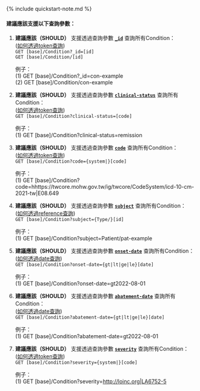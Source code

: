 {% include quickstart-note.md %}

#### 建議應該支援以下查詢參數：

1. **建議應該（SHOULD）** 支援透過查詢參數 **[`_id`](SearchParameter-Condition-id.html)** 查詢所有Condition：               
    ([如何透過token查詢](http://hl7.org/fhir/R4/search.html#token))  
    `GET [base]/Condition?_id=[id]`  
    `GET [base]/Condition/[id]`

    例子：  
      (1) GET [base]/Condition?_id=con-example  
      (2) GET [base]/Condition/con-example


2. **建議應該（SHOULD）** 支援透過查詢參數 **[`clinical-status`](SearchParameter-Condition-clinical-status.html)** 查詢所有Condition：      
    ([如何透過token查詢](http://hl7.org/fhir/R4/search.html#token))  
    `GET [base]/Condition?clinical-status=[code]`

    例子：  
      (1) GET [base]/Condition?clinical-status=remission


3. **建議應該（SHOULD）** 支援透過查詢參數 **[`code`](SearchParameter-Condition-code.html)** 查詢所有Condition：    
    ([如何透過token查詢](http://hl7.org/fhir/R4/search.html#token))  
    `GET [base]/Condition?code={system|}[code]`

    例子：  
      (1) GET [base]/Condition?code=hhttps://twcore.mohw.gov.tw/ig/twcore/CodeSystem/icd-10-cm-2021-tw|E08.649


4. **建議應該（SHOULD）** 支援透過查詢參數 **[`subject`](SearchParameter-Condition-subject.html)** 查詢所有Condition：    
    ([如何透過reference查詢](http://hl7.org/fhir/R4/search.html#reference))    
    `GET [base]/Condition?subject={Type/}[id]`

    例子：  
      (1) GET [base]/Condition?subject=Patient/pat-example


5. **建議應該（SHOULD）** 支援透過查詢參數 **[`onset-date`](SearchParameter-Condition-onset-date.html)** 查詢所有Condition：    
    ([如何透過date查詢](http://hl7.org/fhir/R4/search.html#date))  
    `GET [base]/Condition?onset-date={gt|lt|ge|le}[date]`

    例子：  
      (1) GET [base]/Condition?onset-date=gt2022-08-01


6. **建議應該（SHOULD）** 支援透過查詢參數 **[`abatement-date`](SearchParameter-Condition-abatement-date.html)** 查詢所有Condition：    
    ([如何透過date查詢](http://hl7.org/fhir/R4/search.html#date))     
    `GET [base]/Condition?abatement-date={gt|lt|ge|le}[date]`

    例子：  
      (1) GET [base]/Condition?abatement-date=gt2022-08-01


7. **建議應該（SHOULD）** 支援透過查詢參數 **[`severity`](SearchParameter-Condition-severity.html)** 查詢所有Condition：  
    ([如何透過token查詢](http://hl7.org/fhir/R4/search.html#token))  
    `GET [base]/Condition?severity={system|}[code]`  

    例子：  
      (1) GET [base]/Condition?severity=http://loinc.org|LA6752-5